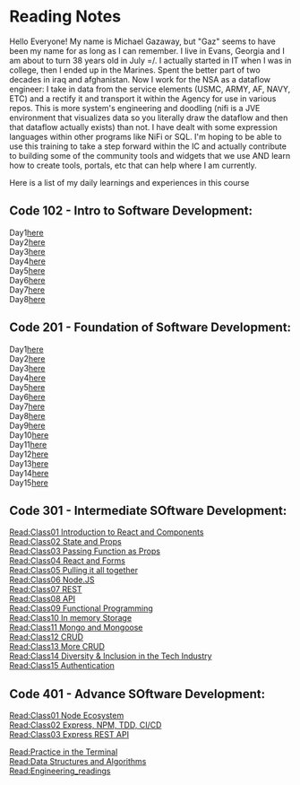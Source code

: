 # Reading Notes

Hello Everyone! My name is Michael Gazaway, but "Gaz" seems to have been my name for as long as I can remember. I live in Evans, Georgia and I am about to turn 38 years old in July =/. I actually started in IT when I was in college, then I ended up in the Marines. Spent the better part of two decades in iraq and afghanistan. Now I work for the NSA as a dataflow engineer: I take in data from the service elements (USMC, ARMY, AF, NAVY, ETC) and a rectify it and transport it within the Agency for use in various repos. This is more system's engineering and doodling (nifi is a JVE environment that visualizes data so you literally draw the dataflow and then that dataflow actually exists) than not. I have dealt with some expression languages within other programs like NiFi or SQL. I'm hoping to be able to use this training to take a step forward within the IC and actually contribute to building some of the community tools and widgets that we use AND learn how to create tools, portals, etc that can help where I am currently.

Here is a list of my daily learnings and experiences in this course

## Code 102 - Intro to Software Development:

Day1[here](https://apokoala.github.io/reading-notes/day1)<br/>
Day2[here](https://apokoala.github.io/reading-notes/day2)<br/>
Day3[here](https://apokoala.github.io/reading-notes/day3)<br/>
Day4[here](https://apokoala.github.io/reading-notes/day4)<br/>
Day5[here](https://apokoala.github.io/reading-notes/day5)<br/>
Day6[here](https://apokoala.github.io/reading-notes/day6)<br/>
Day7[here](https://apokoala.github.io/reading-notes/day7)<br/>
Day8[here](https://apokoala.github.io/reading-notes/day8)<br/>

## Code 201 - Foundation of Software Development:

Day1[here](https://apokoala.github.io/reading-notes/201_day1)<br/>
Day2[here](https://apokoala.github.io/reading-notes/201_day2)<br/>
Day3[here](https://apokoala.github.io/reading-notes/201_day3)<br/>
Day4[here](https://apokoala.github.io/reading-notes/201_day4)<br/>
Day5[here](https://apokoala.github.io/reading-notes/201_day5)<br/>
Day6[here](https://apokoala.github.io/reading-notes/201_day6)<br/>
Day7[here](https://apokoala.github.io/reading-notes/201_day7)<br/>
Day8[here](https://apokoala.github.io/reading-notes/201_day8)<br/>
Day9[here](https://apokoala.github.io/reading-notes/201_day9)<br/>
Day10[here](https://apokoala.github.io/reading-notes/201_day10)<br/>
Day11[here](https://apokoala.github.io/reading-notes/201_day11)<br/>
Day12[here](https://apokoala.github.io/reading-notes/201_day12)<br/>
Day13[here](https://apokoala.github.io/reading-notes/201_day13)<br/>
Day14[here](https://apokoala.github.io/reading-notes/201_day14)<br/>
Day15[here](https://apokoala.github.io/reading-notes/201_day15)<br/>

## Code 301 - Intermediate SOftware Development:

[Read:Class01 Introduction to React and Components](https://apokoala.github.io/reading-notes/301_class01)<br/>
[Read:Class02 State and Props](https://apokoala.github.io/reading-notes/301_class02)<br/>
[Read:Class03 Passing Function as Props](https://apokoala.github.io/reading-notes/301_class03)<br/>
[Read:Class04 React and Forms](https://apokoala.github.io/reading-notes/301_class04)<br/>
[Read:Class05 Pulling it all together](https://apokoala.github.io/reading-notes/301_class05)<br/>
[Read:Class06 Node.JS](https://apokoala.github.io/reading-notes/301_class06)<br/>
[Read:Class07 REST](https://apokoala.github.io/reading-notes/301_class07)<br/>
[Read:Class08 API](https://apokoala.github.io/reading-notes/301_class08)<br/>
[Read:Class09 Functional Programming](https://apokoala.github.io/reading-notes/301_class09)<br/>
[Read:Class10 In memory Storage](https://apokoala.github.io/reading-notes/301_class10)<br/>
[Read:Class11 Mongo and Mongoose](https://apokoala.github.io/reading-notes/301_class11)<br/>
[Read:Class12 CRUD](https://apokoala.github.io/reading-notes/301_class12)<br/>
[Read:Class13 More CRUD](https://apokoala.github.io/reading-notes/301_class13)<br/>
[Read:Class14 Diversity & Inclusion in the Tech Industry](https://apokoala.github.io/reading-notes/301_class14)<br/>
[Read:Class15 Authentication](https://apokoala.github.io/reading-notes/301_class15)<br/>

## Code 401 - Advance SOftware Development:

[Read:Class01 Node Ecosystem](https://apokoala.github.io/reading-notes/401_class01)<br/>
[Read:Class02 Express, NPM, TDD, CI/CD](https://apokoala.github.io/reading-notes/401_class02)<br/>
[Read:Class03 Express REST API](https://apokoala.github.io/reading-notes/401_class03)<br/>


[Read:Practice in the Terminal](https://apokoala.github.io/reading-notes/Practice_in_the_Terminal)<br/>
[Read:Data Structures and Algorithms](https://apokoala.github.io/reading-notes/Data_structures_and_algorithms)<br/>
[Read:Engineering_readings](https://apokoala.github.io/reading-notes/Engineering_readings)<br/>